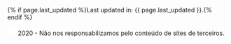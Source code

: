 {% if page.last_updated %}Last updated in: {{ page.last_updated }}.{% endif %} 

<a href="http://www.wtfpl.net/" target="_blank"><img src="img/cl.svg" alt="CopyLeft" width="20" /></a> 2020 - Não nos responsabilizamos pelo conteúdo de sites de terceiros.